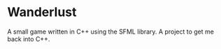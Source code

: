 # Wanderlust
A small game written in C++ using the SFML library. A project to get me back into C++.

